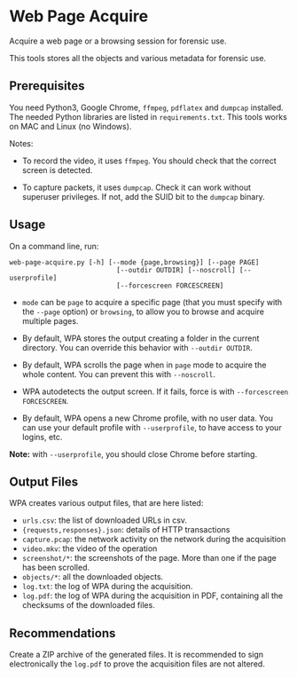 Web Page Acquire
================

Acquire a web page or a browsing session for forensic use.

This tools stores all the objects and various metadata for forensic use.

## Prerequisites

You need Python3, Google Chrome, `ffmpeg`, `pdflatex` and `dumpcap` installed.
The needed Python libraries are listed in `requirements.txt`.
This tools works on MAC and Linux (no Windows).

Notes:

* To record the video, it uses `ffmpeg`. You should check that the correct screen is detected.

* To capture packets, it uses `dumpcap`. Check it can work without superuser privileges. If not, add the SUID bit to the `dumpcap` binary.


## Usage

On a command line, run: 

```
web-page-acquire.py [-h] [--mode {page,browsing}] [--page PAGE]
                           [--outdir OUTDIR] [--noscroll] [--userprofile]
                           [--forcescreen FORCESCREEN]
```

* `mode` can be `page` to acquire a specific page (that you must specify with the `--page` option) or `browsing`, to allow you to browse and acquire multiple pages.

* By default, WPA stores the output creating a folder in the current directory.
You can override this behavior with `--outdir OUTDIR`.

* By default, WPA scrolls  the page when in `page` mode to acquire the whole content.
You can prevent this with `--noscroll`.

* WPA autodetects the output screen. If it fails, force is with `--forcescreen FORCESCREEN`.

* By default, WPA opens a new Chrome profile, with no user data. You can use your default profile with `--userprofile`, to have access to your logins, etc.

**Note:** with `--userprofile`, you should close Chrome before starting.

## Output Files

WPA creates various output files, that are here listed:

* `urls.csv`: the list of downloaded URLs in csv.
* `{requests,responses}.json`: details of HTTP transactions
* `capture.pcap`: the network activity on the network during the acquisition
* `video.mkv`: the video of the operation
* `screenshot/*`: the screenshots of the page. More than one if the page has been scrolled.
* `objects/*`: all the downloaded objects.
* `log.txt`: the log of WPA during the acquisition.
* `log.pdf`: the log of WPA during the acquisition in PDF, containing all the checksums of the downloaded files.

## Recommendations

Create a ZIP archive of the generated files.
It is recommended to sign electronically the `log.pdf` to prove the acquisition files are not altered.



